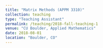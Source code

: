 ```yaml
---
title: "Matrix Methods (APPM 3310)"
collection: teaching
type: "Teaching Assistant"
permalink: /teaching/2018-fall-teaching-1
venue: "CU Boulder, Applied Mathematics"
date: 2018-08-01
location: "Boulder, CO"
---
```



